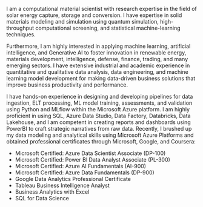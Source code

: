 I am a computational material scientist with research expertise in the field of solar energy capture, storage and conversion. I have expertise in solid materials modeling and simulation using quantum simulation, high-throughput computational screening, and statistical machine-learning techniques. 

Furthermore, I am highly interested in applying machine learning, artificial intelligence, and Generative AI to foster innovation in renewable energy, materials development, intelligence, defense, finance, trading, and many emerging sectors. I have extensive industrial and academic experience in quantitative and qualitative data analysis, data engineering, and machine learning model development for making data-driven business solutions that improve business productivity and performance. 

I have hands-on experience in designing and developing pipelines for data ingestion, ELT processing, ML model training, assessments, and validation using Python and MLflow within the Microsoft Azure platform. I am highly proficient in using SQL, Azure Data Studio, Data Factory, Databricks, Data Lakehouse, and I am competent in creating reports and dashboards using PowerBI to craft strategic narratives from raw data. Recently, I brushed up my data modeling and analytical skills using Microsoft Azure Platforms and obtained professional certificates through Microsoft, Google, and Coursera:

- Microsoft Certified: Azure Data Scientist Associate (DP-100) 
- Microsoft Certified: Power BI Data Analyst Associate (PL-300) 
- Microsoft Certified: Azure AI Fundamentals (AI-900)
- Microsoft Certified: Azure Data Fundamentals (DP-900) 
- Google Data Analytics Professional Certificate 
- Tableau Business Intelligence Analyst
- Business Analytics with Excel 
- SQL for Data Science
